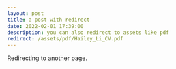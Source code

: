 ```yaml
---
layout: post
title: a post with redirect
date: 2022-02-01 17:39:00
description: you can also redirect to assets like pdf
redirect: /assets/pdf/Hailey_Li_CV.pdf
---
```


Redirecting to another page.
